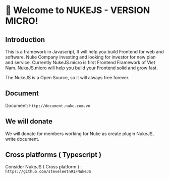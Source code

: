 # 🚀 Welcome to NUKEJS - VERSION MICRO!

## Introduction 

This is a framework in Javascript, It will help you build Frontend for web and software. Nuke Company investing and looking for investor for new plan and service. Currently NukeJS.micro is first Frontend Framework of Viet Nam. NukeJS.micro will help you build your Frontend solid and grow fast. 

The NukeJS is a Open Source, so it will always free forever.

## Document 

Document: `http://document.nuke.com.vn`

## We will donate

We will donate for members working for Nuke as create plugin NukeJS, write document.

## Cross platforms ( Typescript )  

Consider NukeJS ( Cross platform ) : `https://github.com/steveleetn91/NukeJS`
